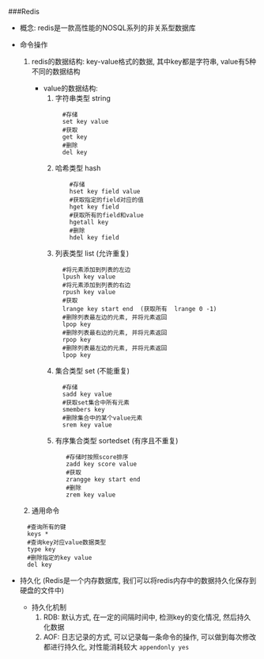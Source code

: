 ###Redis
* 概念: redis是一款高性能的NOSQL系列的非关系型数据库
* 命令操作
  1. redis的数据结构: key-value格式的数据, 其中key都是字符串, value有5种不同的数据结构
     * value的数据结构:
       1. 字符串类型 string
            ```shell
              #存储
              set key value
              #获取
              get key
              #删除
              del key
            ```
       2. 哈希类型 hash
          ```shell
              #存储
              hset key field value
              #获取指定的field对应的值
              hget key field
              #获取所有的field和value
              hgetall key 
              #删除
              hdel key field
          ```
       3. 列表类型 list (允许重复)
          ```shell
            #将元素添加到列表的左边
            lpush key value
            #将元素添加到列表的右边
            rpush key value
            #获取
            lrange key start end  (获取所有  lrange 0 -1)
            #删除列表最左边的元素, 并将元素返回
            lpop key
            #删除列表最右边的元素, 并将元素返回
            rpop key
            #删除列表最左边的元素, 并将元素返回
            lpop key
          ``` 
       4. 集合类型 set (不能重复)
          ```shell
            #存储
            sadd key value
            #获取set集合中所有元素
            smembers key
            #删除集合中的某个value元素
            srem key value
          ```
       5. 有序集合类型 sortedset (有序且不重复)
          ```shell
             #存储时按照score排序
             zadd key score value
             #获取
             zrangge key start end 
             #删除
             zrem key value
          ```
          
    2. 通用命令
    ```shell
      #查询所有的键
      keys * 
      #查询key对应value数据类型
      type key
      #删除指定的key value
      del key
    ```
  
* 持久化 (Redis是一个内存数据库, 我们可以将redis内存中的数据持久化保存到硬盘的文件中) 
    + 持久化机制
      1. RDB: 默认方式, 在一定的间隔时间中, 检测key的变化情况, 然后持久化数据
      2. AOF: 日志记录的方式, 可以记录每一条命令的操作, 可以做到每次修改都进行持久化, 对性能消耗较大 `appendonly yes`